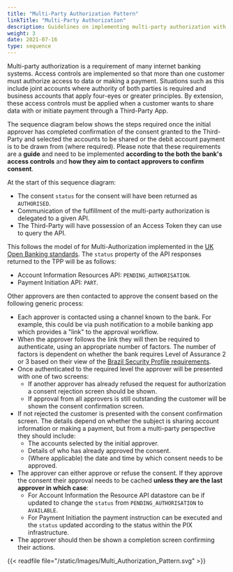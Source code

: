 ```yaml
---
title: "Multi-Party Authorization Pattern"
linkTitle: "Multi-Party Authorization"
description: Guidelines on implementing multi-party authorization with Axway Open Banking under Open Banking Brazil
weight: 3
date: 2021-07-16
type: sequence
---
```


Multi-party authorization is a requirement of many internet banking systems. Access controls are implemented so that more than one customer must authorize access to data or making a payment. Situations such as this include joint accounts where authority of both parties is required and business accounts that apply four-eyes or greater principles. By extension, these access controls must be applied when a customer wants to share data with or initiate payment through a Third-Party App.

The sequence diagram below shows the steps required once the initial approver has completed confirmation of the consent granted to the Third-Party and selected the accounts to be shared or the debit account payment is to be drawn from (where required). Please note that these requirements are a **guide** and need to be implemented **according to the both the bank's access controls** and **how they aim to contact approvers to confirm consent**.

At the start of this sequence diagram:

* The consent `status` for the consent will have been returned as `AUTHORISED`.
* Communication of the fulfillment of the multi-party authorization is delegated to a given API. 
* The Third-Party will have possession of an Access Token they can use to query the API.

This follows the model of for Multi-Authorization implemented in the [UK Open Banking standards](https://openbankinguk.github.io/read-write-api-site3/v3.1.8/profiles/payment-initiation-api-profile.html#multiple-authorisation). The `status` property of the API responses returned to the TPP will be as follows:

* Account Information Resources API: `PENDING_AUTHORISATION`.
* Payment Initiation API: `PART`.

Other approvers are then contacted to approve the consent based on the following generic process:

* Each approver is contacted using a channel known to the bank. For example, this could be via push notification to a mobile banking app which provides a "link" to the approval workflow.
* When the approver follows the link they will then be required to authenticate, using an appropriate number of factors. The number of factors is dependent on whether the bank requires Level of Assurance 2 or 3 based on their view of the [Brazil Security Profile requirements](https://openbanking-brasil.github.io/specs-seguranca/open-banking-brasil-financial-api-1_ID1.html#section-5.2.2.4).
* Once authenticated to the required level the approver will be presented with one of two screens:
  * If another approver has already refused the request for authorization a consent rejection screen should be shown.
  * If approval from all approvers is still outstanding the customer will be shown the consent confirmation screen.
* If not rejected the customer is presented with the consent confirmation screen. The details depend on whether the subject is sharing account information or making a payment, but from a multi-party perspective they should include:
  * The accounts selected by the initial approver.
  * Details of who has already approved the consent.
  * (Where applicable) the date and time by which consent needs to be approved.
* The approver can either approve or refuse the consent. If they approve the consent their approval needs to be cached **unless they are the last approver in which case**:
    * For Account Information the Resource API datastore can be if updated to change the `status` from `PENDING_AUTHORISATION` to `AVAILABLE`.
    * For Payment Initiation the payment instruction can be executed and the `status` updated according to the status within the PIX infrastructure.
* The approver should then be shown a completion screen confirming their actions.

{{< readfile file="/static/Images/Multi_Authorization_Pattern.svg" >}}

